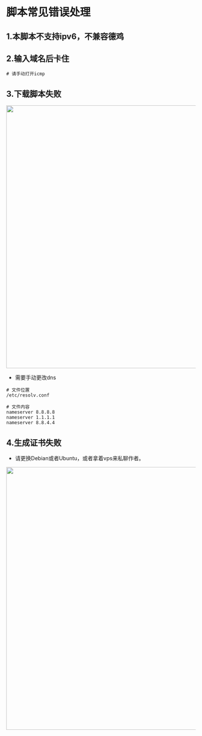 # 脚本常见错误处理
## 1.本脚本不支持ipv6，不兼容德鸡
## 2.输入域名后卡住
```
# 请手动打开icmp
```

## 3.下载脚本失败
<img src="https://raw.githubusercontent.com/mack-a/v2ray-agent/master/fodder/install/shell_error_01.jpg" width=700>

- 需要手动更改dns
```
# 文件位置
/etc/resolv.conf

# 文件内容
nameserver 8.8.8.8
nameserver 1.1.1.1
nameserver 8.8.4.4
```

## 4.生成证书失败
- 请更换Debian或者Ubuntu，或者拿着vps来私聊作者。

<img src="https://raw.githubusercontent.com/mack-a/v2ray-agent/master/fodder/install/shell_error_01.jpg" width=700>
